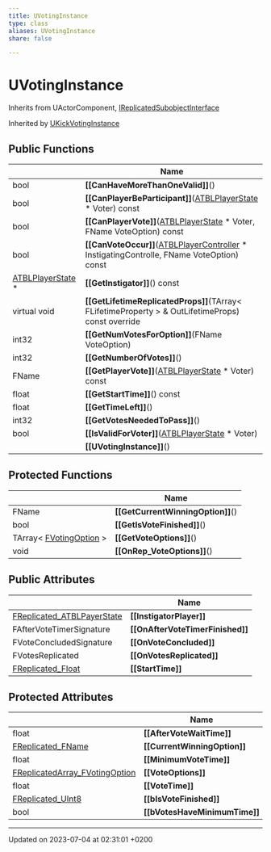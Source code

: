 ```yaml
---
title: UVotingInstance
type: class
aliases: UVotingInstance
share: false

---
```


# UVotingInstance





Inherits from UActorComponent, [IReplicatedSubobjectInterface](/docs/SDK/Source/Classes/classIReplicatedSubobjectInterface.md)

Inherited by [UKickVotingInstance](/docs/SDK/Source/Classes/classUKickVotingInstance.md)

## Public Functions

|                | Name           |
| -------------- | -------------- |
| bool | **[[CanHaveMoreThanOneValid]]**() |
| bool | **[[CanPlayerBeParticipant]]**([ATBLPlayerState](/docs/SDK/Source/Classes/classATBLPlayerState.md) * Voter) const |
| bool | **[[CanPlayerVote]]**([ATBLPlayerState](/docs/SDK/Source/Classes/classATBLPlayerState.md) * Voter, FName VoteOption) const |
| bool | **[[CanVoteOccur]]**([ATBLPlayerController](/docs/SDK/Source/Classes/classATBLPlayerController.md) * InstigatingControlle, FName VoteOption) const |
| [ATBLPlayerState](/docs/SDK/Source/Classes/classATBLPlayerState.md) * | **[[GetInstigator]]**() const |
| virtual void | **[[GetLifetimeReplicatedProps]]**(TArray< FLifetimeProperty > & OutLifetimeProps) const override |
| int32 | **[[GetNumVotesForOption]]**(FName VoteOption) |
| int32 | **[[GetNumberOfVotes]]**() |
| FName | **[[GetPlayerVote]]**([ATBLPlayerState](/docs/SDK/Source/Classes/classATBLPlayerState.md) * Voter) const |
| float | **[[GetStartTime]]**() const |
| float | **[[GetTimeLeft]]**() |
| int32 | **[[GetVotesNeededToPass]]**() |
| bool | **[[IsValidForVoter]]**([ATBLPlayerState](/docs/SDK/Source/Classes/classATBLPlayerState.md) * Voter) |
| | **[[UVotingInstance]]**() |

## Protected Functions

|                | Name           |
| -------------- | -------------- |
| FName | **[[GetCurrentWinningOption]]**() |
| bool | **[[GetIsVoteFinished]]**() |
| TArray< [FVotingOption](/docs/SDK/Source/Classes/structFVotingOption.md) > | **[[GetVoteOptions]]**() |
| void | **[[OnRep_VoteOptions]]**() |

## Public Attributes

|                | Name           |
| -------------- | -------------- |
| [FReplicated_ATBLPayerState](/docs/SDK/Source/Classes/structFReplicated__ATBLPayerState.md) | **[[InstigatorPlayer]]**  |
| FAfterVoteTimerSignature | **[[OnAfterVoteTimerFinished]]**  |
| FVoteConcludedSignature | **[[OnVoteConcluded]]**  |
| FVotesReplicated | **[[OnVotesReplicated]]**  |
| [FReplicated_Float](/docs/SDK/Source/Classes/structFReplicated__Float.md) | **[[StartTime]]**  |

## Protected Attributes

|                | Name           |
| -------------- | -------------- |
| float | **[[AfterVoteWaitTime]]**  |
| [FReplicated_FName](/docs/SDK/Source/Classes/structFReplicated__FName.md) | **[[CurrentWinningOption]]**  |
| float | **[[MinimumVoteTime]]**  |
| [FReplicatedArray_FVotingOption](/docs/SDK/Source/Classes/structFReplicatedArray__FVotingOption.md) | **[[VoteOptions]]**  |
| float | **[[VoteTime]]**  |
| [FReplicated_UInt8](/docs/SDK/Source/Classes/structFReplicated__UInt8.md) | **[[bIsVoteFinished]]**  |
| bool | **[[bVotesHaveMinimumTime]]**  |

-------------------------------

Updated on 2023-07-04 at 02:31:01 +0200